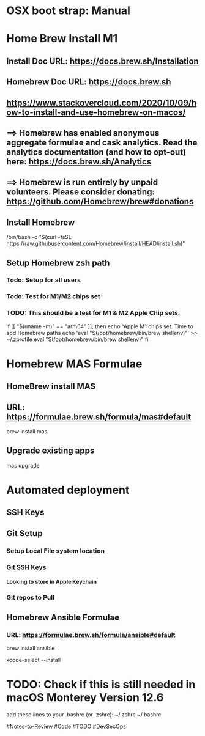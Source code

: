 # OSX boot strap: Manual

# Home Brew Install M1
## Install Doc URL: https://docs.brew.sh/Installation
## Homebrew Doc URL: https://docs.brew.sh
## https://www.stackovercloud.com/2020/10/09/how-to-install-and-use-homebrew-on-macos/

## ==> Homebrew has enabled anonymous aggregate formulae and cask analytics. Read the analytics documentation (and how to opt-out) here:   https://docs.brew.sh/Analytics

## ==> Homebrew is run entirely by unpaid volunteers. Please consider donating: https://github.com/Homebrew/brew#donations

## Install Homebrew
/bin/bash -c "$(curl -fsSL https://raw.githubusercontent.com/Homebrew/install/HEAD/install.sh)"


## Setup Homebrew zsh path 
### Todo: Setup for all users
### Todo: Test for M1/M2 chips set
### TODO: This should be a test for M1 & M2 Apple Chip sets.

if [[ "$(uname -m)" == "arm64" ]]; then
  echo “Apple M1 chips set. Time to add Homebrew paths 
  echo 'eval "$(/opt/homebrew/bin/brew shellenv)"' >> ~/.zprofile
  eval "$(/opt/homebrew/bin/brew shellenv)"
fi

# Homebrew MAS Formulae
## HomeBrew install MAS
## URL: https://formulae.brew.sh/formula/mas#default
brew install mas

## Upgrade existing apps
mas upgrade

# Automated deployment
## SSH Keys

## Git Setup
### Setup Local File system location

### Git SSH Keys
#### Looking to store in Apple Keychain

### Git repos to Pull

## Homebrew Ansible Formulae
### URL: https://formulae.brew.sh/formula/ansible#default
brew install ansible





xcode-select --install




# TODO: Check if this is still needed in macOS Monterey Version 12.6
add these lines to your .bashrc (or .zshrc):
~/.zshrc
~/.bashrc

#Notes-to-Review #Code #TODO #DevSecOps
